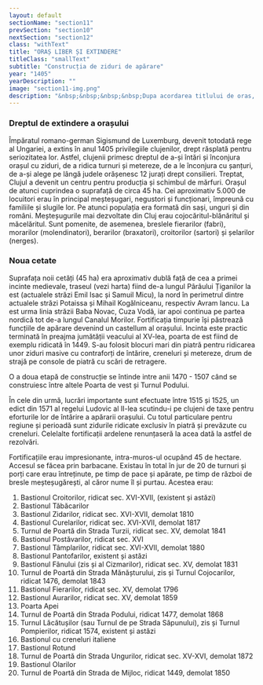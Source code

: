 ```yaml
---
layout: default
sectionName: "section11"
prevSection: "section10"
nextSection: "section12"
class: "withText"
title: "ORAȘ LIBER ȘI EXTINDERE"
titleClass: "smallText"
subtitle: "Construcția de ziduri de apărare"
year: "1405"
yearDescription: ""
image: "section11-img.png"
description: "&nbsp;&nbsp;&nbsp;&nbsp;Dupa acordarea titlului de oras, prin temeiul privilegiului din 2 iulie 1405, regele ungar Sigismund de Luxemburg acorda Clujului rangul de <em> Oras Liber Regesc </em>. Acest privilegiu a permis comunitatii clujene sa ridice ziduri de aparare si metereze.</br>&nbsp;&nbsp;&nbsp;&nbsp;Astfel se ajunge ca zidul medieval al Clujului sa cuprinda, in perioada secolului al XV-lea o suprafata de <em>45 de hectare.</em> "
---
```


<h3>Dreptul de extindere a orașului</h3>

Împăratul romano-german Sigismund de Luxemburg, devenit totodată rege al Ungariei, a extins în anul 1405 privilegiile clujenilor, drept răsplată pentru seriozitatea lor. Astfel, clujenii primesc dreptul de a-și întări și înconjura orașul cu ziduri, de a ridica turnuri și metereze, de a le înconjura cu șanțuri, de a-și alege pe lângă judele orășenesc 12 jurați drept consilieri. Treptat, Clujul a devenit un centru pentru producția și schimbul de mărfuri. Orașul de atunci cuprindea o suprafață de circa 45 ha. Cei aproximativ 5.000 de locuitori erau în principal meșteșugari, negustori și funcționari, împreună cu familiile și slugile lor. Pe atunci populația era formată din sași, unguri și din români. Meșteșugurile mai dezvoltate din Cluj erau cojocăritul-blănăritul și măcelăritul. Sunt pomenite, de asemenea, breslele fierarilor (fabri), morarilor (molendinatori), berarilor (braxatori), croitorilor (sartori) și șelarilor (nerges).

<h3>Noua cetate</h3>
Suprafața noii cetăți (45 ha) era aproximativ dublă față de cea a primei incinte medievale, traseul (vezi harta) fiind de-a lungul Pârâului Țiganilor la est (actualele străzi Emil Isac și Samuil Micu), la nord în perimetrul dintre actualele străzi Potaissa și Mihail Kogălniceanu, respectiv Avram Iancu. La est urma linia străzii Baba Novac, Cuza Vodă, iar apoi continua pe partea nordică tot de-a lungul Canalul Morilor. Fortificația timpurie își păstrează funcțiile de apărare devenind un castellum al orașului. Incinta este practic terminată în preajma jumătății veacului al XV-lea, poarta de est fiind de exemplu ridicată în 1449. S-au folosit blocuri mari din piatră pentru ridicarea unor ziduri masive cu contraforți de întărire, creneluri și metereze, drum de strajă pe console de piatră cu scări de retragere.

O a doua etapă de construcție se întinde intre anii 1470 - 1507 când se construiesc între altele Poarta de vest și Turnul Podului.

În cele din urmă, lucrări importante sunt efectuate între 1515 și 1525, un edict din 1571 al regelui Ludovic al II-lea scutindu-i pe clujeni de taxe pentru eforturile lor de întărire a apărarii orașului. Cu totul particulare pentru regiune și perioadă sunt zidurile ridicate exclusiv în piatră și prevăzute cu creneluri. Celelalte fortificații ardelene renunțaseră la acea dată la astfel de rezolvări.

Fortificațiile erau impresionante, intra-muros-ul ocupând 45 de hectare. Accesul se făcea prin barbacane. Existau în total în jur de 20 de turnuri și porți care erau întreținute, pe timp de pace și apărate, pe timp de război de bresle meșteșugărești, al căror nume îl și purtau. Acestea erau:
<ol>
  <li>Bastionul Croitorilor, ridicat sec. XVI-XVII, (existent și astăzi)</li>
  <li>Bastionul Tăbăcarilor</li>
  <li>Bastionul Zidarilor, ridicat sec. XVI-XVII, demolat 1810</li>
  <li>Bastionul Curelarilor, ridicat sec. XVI-XVII, demolat 1817</li>
  <li>Turnul de Poartă din Strada Turzii, ridicat sec. XV, demolat 1841</li>
  <li>Bastionul Postăvarilor, ridicat sec. XVI</li>
  <li>Bastionul Tâmplarilor, ridicat sec. XVI-XVII, demolat 1880</li>
  <li>Bastionul Pantofarilor, existent și astăzi</li>
  <li>Bastionul Fânului (zis și al Cizmarilor), ridicat sec. XV, demolat 1831</li>
  <li>Turnul de Poartă din Strada Mănășturului, zis și Turnul Cojocarilor, ridicat 1476, demolat 1843</li>
  <li>Bastionul Fierarilor, ridicat sec. XV, demolat 1796</li>
  <li>Bastionul Aurarilor, ridicat sec. XV, demolat 1859</li>
  <li>Poarta Apei</li>
  <li>Turnul de Poartă din Strada Podului, ridicat 1477, demolat 1868</li>
  <li>Turnul Lăcătușilor (sau Turnul de pe Strada Săpunului), zis și Turnul Pompierilor, ridicat 1574, existent și astăzi</li>
  <li>Bastionul cu creneluri italiene</li>
  <li>Bastionul Rotund</li>
  <li>Turnul de Poartă din Strada Ungurilor, ridicat sec. XV-XVI, demolat 1872</li>
  <li>Bastionul Olarilor</li>
  <li>Turnul de Poartă din Strada de Mijloc, ridicat 1449, demolat 1850</li>
</ol>
